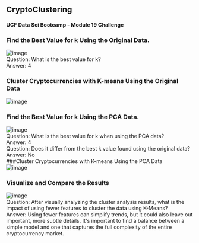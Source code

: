 ## CryptoClustering
#### UCF Data Sci Bootcamp - Module 19 Challenge <br>
### Find the Best Value for k Using the Original Data.<br>
![image](https://github.com/Yenorii/CryptoClustering/assets/144069387/032357e3-a58b-4e61-8490-da7419873ab1)<br>
Question: What is the best value for k?<br>
Answer: 4<br>
### Cluster Cryptocurrencies with K-means Using the Original Data<br>
![image](https://github.com/Yenorii/CryptoClustering/assets/144069387/53991e74-8498-4b2c-ae49-26f593c81c5a)<br>
### Find the Best Value for k Using the PCA Data. <br>
![image](https://github.com/Yenorii/CryptoClustering/assets/144069387/f976a5b8-ab12-4a72-aaa4-69fac5cf9145)<br>
Question: What is the best value for k when using the PCA data?<br>
Answer: 4<br>
Question: Does it differ from the best k value found using the original data?<br>
Answer: No<br>
###Cluster Cryptocurrencies with K-means Using the PCA Data<br>
![image](https://github.com/Yenorii/CryptoClustering/assets/144069387/007cd640-8a39-4383-9200-fe9091c38dbf)<br>
### Visualize and Compare the Results<br>
![image](https://github.com/Yenorii/CryptoClustering/assets/144069387/e214fc15-7bc1-44bc-9a28-bb7d17027b33)<br>
Question: After visually analyzing the cluster analysis results, what is the impact of using fewer features to cluster the data using K-Means?<br>
Answer: Using fewer features can simplify trends, but it could also leave out important, more subtle details. It's important to find a balance between a simple model and one that captures the full complexity of the entire cryptocurrency market.<br>
